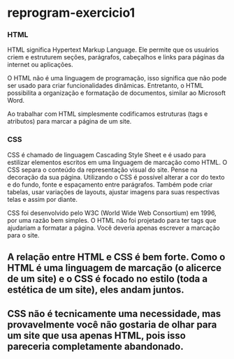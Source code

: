 # reprogram-exercicio1


### HTML


  HTML significa Hypertext Markup Language. Ele permite que os usuários criem e estruturem seções, parágrafos, cabeçalhos e links para páginas da internet ou aplicações.

  O HTML não é uma linguagem de programação, isso significa que não pode ser usado para criar funcionalidades dinâmicas. Entretanto, o HTML possibilita a organização e formatação de documentos, similar ao Microsoft Word.

  Ao trabalhar com HTML simplesmente codificamos estruturas (tags e atributos) para marcar a página de um site. 


### CSS

  CSS é chamado de linguagem Cascading Style Sheet e é usado para estilizar elementos escritos em uma linguagem de marcação como HTML. O CSS separa o conteúdo da representação visual do site. Pense  na decoração da sua página. Utilizando o CSS é possível alterar a cor do texto e do fundo, fonte e espaçamento entre parágrafos. Também pode criar tabelas, usar variações de layouts, ajustar imagens para suas respectivas telas e assim por diante.

  CSS foi desenvolvido pelo W3C (World Wide Web Consortium) em 1996, por uma razão bem simples. O HTML não foi projetado para ter tags que ajudariam a formatar a página.  Você deveria apenas escrever a marcação para o site.

## A relação entre HTML e CSS é bem forte. Como o HTML é uma linguagem de marcação (o alicerce de um site) e o CSS é focado no estilo (toda a estética de um site), eles andam juntos.
## CSS não é tecnicamente uma necessidade, mas provavelmente você não gostaria de olhar para um site que usa apenas HTML, pois isso pareceria completamente abandonado.  

